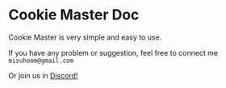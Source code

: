 # Cookie Master Doc

Cookie Master is very simple and easy to use.

If you have any problem or suggestion, feel free to connect me `misuhoom@gmail.com`

Or join us in [Discord!](https://discord.gg/YzgRzFcTeA)